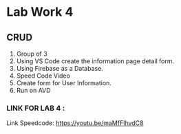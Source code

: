 # Lab Work 4

## CRUD

1. Group of 3
2. Using VS Code create the information page detail form.
3. Using Firebase as a Database.
4. Speed Code Video
5. Create form for User Information.
6. Run on AVD


### LINK FOR LAB 4 : 

Link Speedcode: https://youtu.be/maMfFIhvdC8
